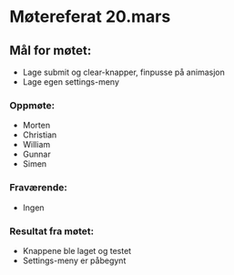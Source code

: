 # Møtereferat 20.mars
## Mål for møtet:
- Lage submit og clear-knapper, finpusse på animasjon
- Lage egen settings-meny

### Oppmøte:
- Morten
- Christian
- William
- Gunnar
- Simen

### Fraværende:
- Ingen

### Resultat fra møtet:
- Knappene ble laget og testet
- Settings-meny er påbegynt